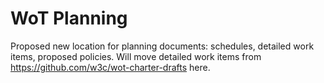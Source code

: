 # WoT Planning
Proposed new location for planning documents: schedules, detailed work items, proposed policies.
Will move detailed work items from https://github.com/w3c/wot-charter-drafts here.
